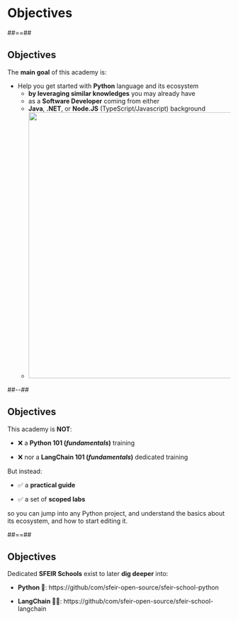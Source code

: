<!-- .slide: class="transition-bg-green-5 left" -->

# Objectives

##==##

## Objectives

The **main goal**  of this academy is:

* Help you get started with **Python** language and its ecosystem
    * **by leveraging similar knowledges** you may already have
    * as a **Software Developer** coming from either
    * **Java**, **.NET**, or **Node.JS** (TypeScript/Javascript) background
    * <img class="w-600" width="600px" src="./assets/images/school/python-academy.png">
    <!-- .element: class="list-fragment" -->

##--##

## Objectives

This academy is **NOT**:

* ❌ a **Python 101 (_fundamentals_)** training

* ❌ nor a **LangChain 101 (_fundamentals_)** dedicated training


But instead:

* ✅ a **practical guide** 

* ✅ a set of **scoped labs** 

 so you can jump into any Python project, and understand the basics about its ecosystem, and how to start editing it.

##==##

## Objectives

Dedicated **SFEIR Schools** exist to later **dig deeper** into:

* **Python 🐍**: https://github/com/sfeir-open-source/sfeir-school-python

* **LangChain 🦜🔗**: https://github/com/sfeir-open-source/sfeir-school-langchain
